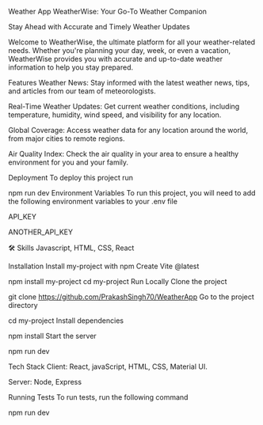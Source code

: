Weather App
WeatherWise: Your Go-To Weather Companion

Stay Ahead with Accurate and Timely Weather Updates

Welcome to WeatherWise, the ultimate platform for all your weather-related needs. Whether you're planning your day, week, or even a vacation, WeatherWise provides you with accurate and up-to-date weather information to help you stay prepared.

Features
Weather News: Stay informed with the latest weather news, tips, and articles from our team of meteorologists.

Real-Time Weather Updates: Get current weather conditions, including temperature, humidity, wind speed, and visibility for any location.

Global Coverage: Access weather data for any location around the world, from major cities to remote regions.

Air Quality Index: Check the air quality in your area to ensure a healthy environment for you and your family.

Deployment
To deploy this project run

  npm run dev
Environment Variables
To run this project, you will need to add the following environment variables to your .env file

API_KEY

ANOTHER_API_KEY

🛠 Skills
Javascript, HTML, CSS, React

Installation
Install my-project with npm Create Vite @latest

  npm install my-project
  cd my-project
Run Locally
Clone the project

  git clone https://github.com/PrakashSingh70/WeatherApp
Go to the project directory

  cd my-project
Install dependencies

  npm install
Start the server

  npm run dev

Tech Stack
Client: React, javaScript, HTML, CSS, Material UI.

Server: Node, Express

Running Tests
To run tests, run the following command

  npm run dev